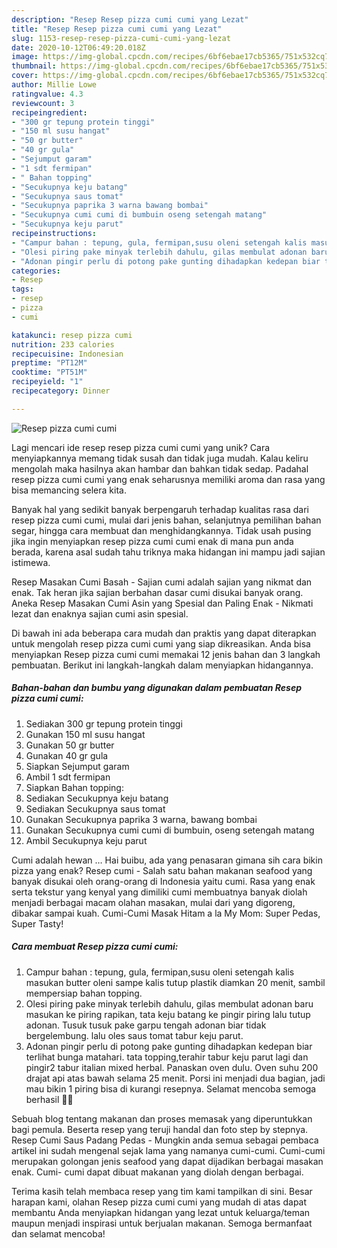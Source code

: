 ```yaml
---
description: "Resep Resep pizza cumi cumi yang Lezat"
title: "Resep Resep pizza cumi cumi yang Lezat"
slug: 1153-resep-resep-pizza-cumi-cumi-yang-lezat
date: 2020-10-12T06:49:20.018Z
image: https://img-global.cpcdn.com/recipes/6bf6ebae17cb5365/751x532cq70/resep-pizza-cumi-cumi-foto-resep-utama.jpg
thumbnail: https://img-global.cpcdn.com/recipes/6bf6ebae17cb5365/751x532cq70/resep-pizza-cumi-cumi-foto-resep-utama.jpg
cover: https://img-global.cpcdn.com/recipes/6bf6ebae17cb5365/751x532cq70/resep-pizza-cumi-cumi-foto-resep-utama.jpg
author: Millie Lowe
ratingvalue: 4.3
reviewcount: 3
recipeingredient:
- "300 gr tepung protein tinggi"
- "150 ml susu hangat"
- "50 gr butter"
- "40 gr gula"
- "Sejumput garam"
- "1 sdt fermipan"
- " Bahan topping"
- "Secukupnya keju batang"
- "Secukupnya saus tomat"
- "Secukupnya paprika 3 warna bawang bombai"
- "Secukupnya cumi cumi di bumbuin oseng setengah matang"
- "Secukupnya keju parut"
recipeinstructions:
- "Campur bahan : tepung, gula, fermipan,susu oleni setengah kalis masukan butter oleni sampe kalis tutup plastik diamkan 20 menit, sambil mempersiap bahan topping."
- "Olesi piring pake minyak terlebih dahulu, gilas membulat adonan baru masukan ke piring rapikan, tata keju batang ke pingir piring lalu tutup adonan. Tusuk tusuk pake garpu tengah adonan biar tidak bergelembung. lalu oles saus tomat tabur keju parut."
- "Adonan pingir perlu di potong pake gunting dihadapkan kedepan biar terlihat bunga matahari. tata topping,terahir tabur keju parut lagi dan pingir2 tabur italian mixed herbal. Panaskan oven dulu. Oven suhu 200 drajat api atas bawah selama 25 menit. Porsi ini menjadi dua bagian, jadi mau bikin 1 piring bisa di kurangi resepnya. Selamat mencoba semoga berhasil 🙏🙏"
categories:
- Resep
tags:
- resep
- pizza
- cumi

katakunci: resep pizza cumi 
nutrition: 233 calories
recipecuisine: Indonesian
preptime: "PT12M"
cooktime: "PT51M"
recipeyield: "1"
recipecategory: Dinner

---
```



![Resep pizza cumi cumi](https://img-global.cpcdn.com/recipes/6bf6ebae17cb5365/751x532cq70/resep-pizza-cumi-cumi-foto-resep-utama.jpg)

Lagi mencari ide resep resep pizza cumi cumi yang unik? Cara menyiapkannya memang tidak susah dan tidak juga mudah. Kalau keliru mengolah maka hasilnya akan hambar dan bahkan tidak sedap. Padahal resep pizza cumi cumi yang enak seharusnya memiliki aroma dan rasa yang bisa memancing selera kita.

Banyak hal yang sedikit banyak berpengaruh terhadap kualitas rasa dari resep pizza cumi cumi, mulai dari jenis bahan, selanjutnya pemilihan bahan segar, hingga cara membuat dan menghidangkannya. Tidak usah pusing jika ingin menyiapkan resep pizza cumi cumi enak di mana pun anda berada, karena asal sudah tahu triknya maka hidangan ini mampu jadi sajian istimewa.

Resep Masakan Cumi Basah - Sajian cumi adalah sajian yang nikmat dan enak. Tak heran jika sajian berbahan dasar cumi disukai banyak orang. Aneka Resep Masakan Cumi Asin yang Spesial dan Paling Enak - Nikmati lezat dan enaknya sajian cumi asin spesial.


Di bawah ini ada beberapa cara mudah dan praktis yang dapat diterapkan untuk mengolah resep pizza cumi cumi yang siap dikreasikan. Anda bisa menyiapkan Resep pizza cumi cumi memakai 12 jenis bahan dan 3 langkah pembuatan. Berikut ini langkah-langkah dalam menyiapkan hidangannya.

<!--inarticleads1-->

##### Bahan-bahan dan bumbu yang digunakan dalam pembuatan Resep pizza cumi cumi:

1. Sediakan 300 gr tepung protein tinggi
1. Gunakan 150 ml susu hangat
1. Gunakan 50 gr butter
1. Gunakan 40 gr gula
1. Siapkan Sejumput garam
1. Ambil 1 sdt fermipan
1. Siapkan  Bahan topping:
1. Sediakan Secukupnya keju batang
1. Sediakan Secukupnya saus tomat
1. Gunakan Secukupnya paprika 3 warna, bawang bombai
1. Gunakan Secukupnya cumi cumi di bumbuin, oseng setengah matang
1. Ambil Secukupnya keju parut


Cumi adalah hewan … Hai buibu, ada yang penasaran gimana sih cara bikin pizza yang enak? Resep cumi - Salah satu bahan makanan seafood yang banyak disukai oleh orang-orang di Indonesia yaitu cumi. Rasa yang enak serta tekstur yang kenyal yang dimiliki cumi membuatnya banyak diolah menjadi berbagai macam olahan masakan, mulai dari yang digoreng, dibakar sampai kuah. Cumi-Cumi Masak Hitam a la My Mom: Super Pedas, Super Tasty! 

<!--inarticleads2-->

##### Cara membuat Resep pizza cumi cumi:

1. Campur bahan : tepung, gula, fermipan,susu oleni setengah kalis masukan butter oleni sampe kalis tutup plastik diamkan 20 menit, sambil mempersiap bahan topping.
1. Olesi piring pake minyak terlebih dahulu, gilas membulat adonan baru masukan ke piring rapikan, tata keju batang ke pingir piring lalu tutup adonan. Tusuk tusuk pake garpu tengah adonan biar tidak bergelembung. lalu oles saus tomat tabur keju parut.
1. Adonan pingir perlu di potong pake gunting dihadapkan kedepan biar terlihat bunga matahari. tata topping,terahir tabur keju parut lagi dan pingir2 tabur italian mixed herbal. Panaskan oven dulu. Oven suhu 200 drajat api atas bawah selama 25 menit. Porsi ini menjadi dua bagian, jadi mau bikin 1 piring bisa di kurangi resepnya. Selamat mencoba semoga berhasil 🙏🙏


Sebuah blog tentang makanan dan proses memasak yang diperuntukkan bagi pemula. Beserta resep yang teruji handal dan foto step by stepnya. Resep Cumi Saus Padang Pedas - Mungkin anda semua sebagai pembaca artikel ini sudah mengenal sejak lama yang namanya cumi-cumi. Cumi-cumi merupakan golongan jenis seafood yang dapat dijadikan berbagai masakan enak. Cumi- cumi dapat dibuat makanan yang diolah dengan berbagai. 

Terima kasih telah membaca resep yang tim kami tampilkan di sini. Besar harapan kami, olahan Resep pizza cumi cumi yang mudah di atas dapat membantu Anda menyiapkan hidangan yang lezat untuk keluarga/teman maupun menjadi inspirasi untuk berjualan makanan. Semoga bermanfaat dan selamat mencoba!

